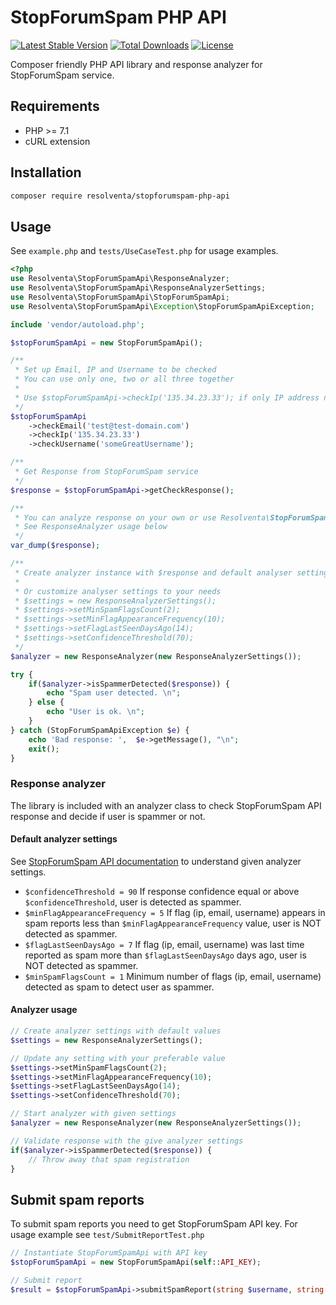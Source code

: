 # StopForumSpam PHP API

[![Latest Stable Version](https://poser.pugx.org/resolventa/stopforumspam-php-api/v/stable)](https://packagist.org/packages/resolventa/stopforumspam-php-api)
[![Total Downloads](https://poser.pugx.org/resolventa/stopforumspam-php-api/downloads)](https://packagist.org/packages/resolventa/stopforumspam-php-api)
[![License](https://poser.pugx.org/resolventa/stopforumspam-php-api/license)](https://packagist.org/packages/resolventa/stopforumspam-php-api)

Composer friendly PHP API library and response analyzer for StopForumSpam service.

## Requirements

* PHP >= 7.1
* cURL extension

## Installation

```bash
composer require resolventa/stopforumspam-php-api
```

## Usage

See `example.php` and `tests/UseCaseTest.php` for usage examples.

```php
<?php
use Resolventa\StopForumSpamApi\ResponseAnalyzer;
use Resolventa\StopForumSpamApi\ResponseAnalyzerSettings;
use Resolventa\StopForumSpamApi\StopForumSpamApi;
use Resolventa\StopForumSpamApi\Exception\StopForumSpamApiException;

include 'vendor/autoload.php';

$stopForumSpamApi = new StopForumSpamApi();

/**
 * Set up Email, IP and Username to be checked
 * You can use only one, two or all three together
 *
 * Use $stopForumSpamApi->checkIp('135.34.23.33'); if only IP address need to be checked
 */
$stopForumSpamApi
    ->checkEmail('test@test-domain.com')
    ->checkIp('135.34.23.33')
    ->checkUsername('someGreatUsername');

/**
 * Get Response from StopForumSpam service
 */
$response = $stopForumSpamApi->getCheckResponse();

/**
 * You can analyze response on your own or use Resolventa\StopForumSpamApi\ResponseAnalyzer to make decision
 * See ResponseAnalyzer usage below
 */
var_dump($response);

/**
 * Create analyzer instance with $response and default analyser settings
 *
 * Or customize analyser settings to your needs
 * $settings = new ResponseAnalyzerSettings();
 * $settings->setMinSpamFlagsCount(2);
 * $settings->setMinFlagAppearanceFrequency(10);
 * $settings->setFlagLastSeenDaysAgo(14);
 * $settings->setConfidenceThreshold(70);
 */
$analyzer = new ResponseAnalyzer(new ResponseAnalyzerSettings());

try {
    if($analyzer->isSpammerDetected($response)) {
        echo "Spam user detected. \n";
    } else {
        echo "User is ok. \n";
    }
} catch (StopForumSpamApiException $e) {
    echo 'Bad response: ',  $e->getMessage(), "\n";
    exit();
}
```

### Response analyzer
The library is included with an analyzer class to check StopForumSpam API response and
decide if user is spammer or not.

#### Default analyzer settings
See [StopForumSpam API documentation](https://www.stopforumspam.com/usage) to understand 
given analyzer settings.
* `$confidenceThreshold = 90` If response confidence equal or above `$confidenceThreshold`, user 
   is detected as spammer.
* `$minFlagAppearanceFrequency = 5` If flag (ip, email, username) appears in spam reports 
   less than `$minFlagAppearanceFrequency` value, user is NOT detected as spammer.
* `$flagLastSeenDaysAgo = 7` If flag (ip, email, username) was last time reported as spam 
   more than `$flagLastSeenDaysAgo` days ago, user is NOT detected as spammer.
* `$minSpamFlagsCount = 1` Minimum number of flags (ip, email, username) detected as spam
  to detect user as spammer. 

#### Analyzer usage
```php
// Create analyzer settings with default values
$settings = new ResponseAnalyzerSettings();

// Update any setting with your preferable value
$settings->setMinSpamFlagsCount(2);
$settings->setMinFlagAppearanceFrequency(10);
$settings->setFlagLastSeenDaysAgo(14);
$settings->setConfidenceThreshold(70);

// Start analyzer with given settings
$analyzer = new ResponseAnalyzer(new ResponseAnalyzerSettings());

// Validate response with the give analyzer settings
if($analyzer->isSpammerDetected($response)) {
    // Throw away that spam registration
}
```

## Submit spam reports
To submit spam reports you need to get StopForumSpam API key.
For usage example see `test/SubmitReportTest.php`

```php
// Instantiate StopForumSpamApi with API key
$stopForumSpamApi = new StopForumSpamApi(self::API_KEY);

// Submit report
$result = $stopForumSpamApi->submitSpamReport(string $username, string $ip, string $email, string $evidence);
```